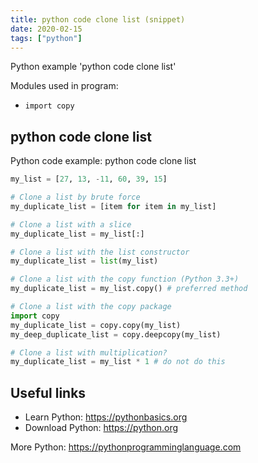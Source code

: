 ```yaml
---
title: python code clone list (snippet)
date: 2020-02-15
tags: ["python"]
---
```

Python example 'python code clone list'


Modules used in program: 
* `import copy`

## python code clone list

Python code example: python code clone list

```python
my_list = [27, 13, -11, 60, 39, 15]

# Clone a list by brute force
my_duplicate_list = [item for item in my_list]

# Clone a list with a slice
my_duplicate_list = my_list[:]

# Clone a list with the list constructor
my_duplicate_list = list(my_list) 

# Clone a list with the copy function (Python 3.3+)
my_duplicate_list = my_list.copy() # preferred method

# Clone a list with the copy package
import copy
my_duplicate_list = copy.copy(my_list)
my_deep_duplicate_list = copy.deepcopy(my_list)

# Clone a list with multiplication?
my_duplicate_list = my_list * 1 # do not do this


```

## Useful links

- Learn Python: https://pythonbasics.org
- Download Python: https://python.org

More Python: https://pythonprogramminglanguage.com
